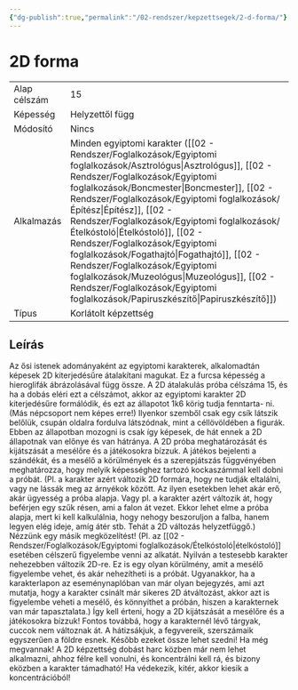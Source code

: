 ```yaml
---
{"dg-publish":true,"permalink":"/02-rendszer/kepzettsegek/2-d-forma/"}
---
```



# 2D forma

|              |                                                                                                                                                 |
| ------------ | ----------------------------------------------------------------------------------------------------------------------------------------------- |
| Alap célszám | 15                                                                                                                                              |
| Képesség     | Helyzettől függ                                                                                                           |
| Módosító     | Nincs                                                                                                                                           |
| Alkalmazás   | Minden egyiptomi karakter ([[02 - Rendszer/Foglalkozások/Egyiptomi foglalkozások/Asztrológus\|Asztrológus]], [[02 - Rendszer/Foglalkozások/Egyiptomi foglalkozások/Boncmester\|Boncmester]], [[02 - Rendszer/Foglalkozások/Egyiptomi foglalkozások/Építész\|Építész]], [[02 - Rendszer/Foglalkozások/Egyiptomi foglalkozások/Ételkóstoló\|Ételkóstoló]], [[02 - Rendszer/Foglalkozások/Egyiptomi foglalkozások/Fogathajtó\|Fogathajtó]], [[02 - Rendszer/Foglalkozások/Egyiptomi foglalkozások/Muzeológus\|Muzeológus]], [[02 - Rendszer/Foglalkozások/Egyiptomi foglalkozások/Papiruszkészítő\|Papiruszkészítő]]) |
| Típus        | Korlátolt képzettség                                                                                                                            |

## Leírás

Az ősi istenek adományaként az egyiptomi karakterek, alkalomadtán képesek 2D kiterjedésűre átalakítani magukat. Ez a furcsa képesség a hieroglifák ábrázolásával függ össze. A 2D átalakulás próba célszáma 15, és ha a dobás eléri ezt a célszámot, akkor az egyiptomi karakter 2D kiterjedésűre formálódik, és ezt az állapotot 1k6 körig tudja fenntarta-
ni. (Más népcsoport nem képes erre!) Ilyenkor szemből csak egy csík látszik belőlük, csupán oldalra fordulva látszódnak, mint a céllövöldében a figurák. Ebben az állapotban mozogni is csak így képesek, de hát ennek a 2D állapotnak van előnye és van hátránya.
A 2D próba meghatározását és kijátszását a mesélőre és a játékosokra bízzuk.
A játékos bejelenti a szándékát, és a mesélő a körülmények és a szerepjátszás függvényében meghatározza, hogy melyik képességhez tartozó kockaszámmal kell dobni a próbát.
(Pl. a karakter azért változik 2D formára, hogy ne tudják eltalálni, vagy ne lássák meg az árnyékok között. Az ilyen esetekben lehet akár erő, akár ügyesség a próba alapja. Vagy pl. a karakter azért változik át, hogy beférjen egy szűk résen, ami a falon át vezet. Ekkor lehet elme a próba alapja, mert ki kell kalkulálnia, hogy nehogy beszoruljon a falba, hanem legyen elég ideje, amíg átér stb. Tehát a 2D változás helyzetfüggő.)
Nézzünk egy másik megközelítést!
(Pl. az [[02 - Rendszer/Foglalkozások/Egyiptomi foglalkozások/Ételkóstoló\|ételkóstoló]] esetében célszerű figyelembe venni az alkatát. Nyilván a testesebb karakter nehezebben változik 2D-re. Ez is egy olyan körülmény, amit a mesélő figyelembe vehet, és akár nehezítheti is a próbát. Ugyanakkor, ha a karakterlapon az eseménynaplóban van már olyan bejegyzés, ami azt mutatja, hogy a karakter csinált már sikeres 2D átváltozást, akkor azt is figyelembe veheti a mesélő, és könnyíthet a próbán, hiszen a karakternek van már tapasztalata.)
Így kell érteni, hogy a 2D kijátszását a mesélőre és a játékosokra bízzuk!
Fontos továbbá, hogy a karakternél lévő tárgyak, cuccok nem változnak át. A hátizsákjuk, a fegyvereik, szerszámaik egyszerűen a földre esnek. Később ezeket össze lehet szedni! Ha még megvannak!
A 2D képzettség dobást harc közben már nem lehet alkalmazni, ahhoz félre kell vonulni, és koncentrálni kell rá, és bizony eközben a karakter támadható! Ha védekezik, kitér, akkor kiesik a koncentrációból!